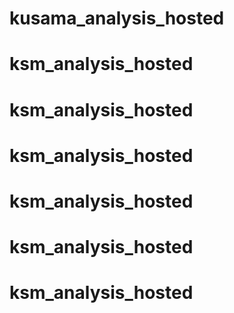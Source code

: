 # kusama_analysis_hosted
# ksm_analysis_hosted
# ksm_analysis_hosted
# ksm_analysis_hosted
# ksm_analysis_hosted
# ksm_analysis_hosted
# ksm_analysis_hosted
